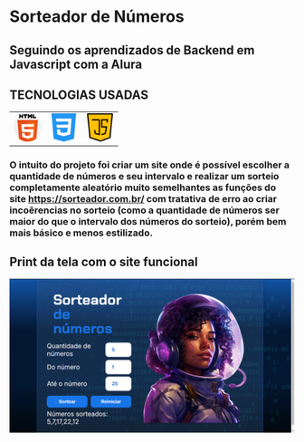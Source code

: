 # Sorteador de Números
## Seguindo os aprendizados de Backend em Javascript com a Alura

<h2>TECNOLOGIAS USADAS</h2>
<table style="border-collapse: collapse; margin: 0 auto;">
    <tr>
        <td style="border: none; text-align: center;">
            <img style="height: 50px; width: 50px;" src="./img/IconHTML.png" alt="icone html" />
        </td>
        <td style="border: none; text-align: center;">
            <img style="height: 50px; width: 50px;" src="./img/IconCSS.png" alt="icone css" />
        </td>
        <td style="border: none; text-align: center;">
            <img style="height: 50px; width: 50px;" src="./img/iconJs.png" alt="icone javascript" />
        </td>
    </tr>
</table>

### O intuito do projeto foi criar um site onde é possível escolher a quantidade de números e seu intervalo e realizar um sorteio completamente aleatório muito semelhantes as funções do site https://sorteador.com.br/ com tratativa de erro ao criar incoêrencias no sorteio (como a quantidade de números ser maior do que o intervalo dos números do sorteio), porém bem mais básico e menos estilizado.

## Print da tela com o site funcional
<img src="./img/previaSiteFim.png" alt="print da tela do site funcionando" class="print" />

